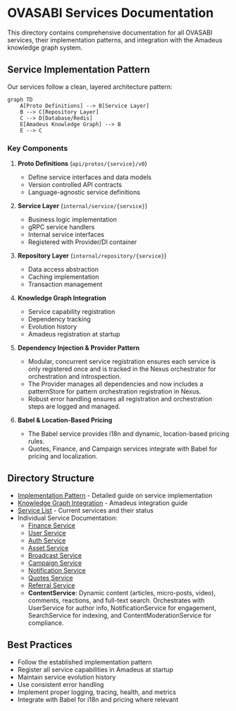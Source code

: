 # OVASABI Services Documentation

This directory contains comprehensive documentation for all OVASABI services, their implementation
patterns, and integration with the Amadeus knowledge graph system.

## Service Implementation Pattern

Our services follow a clean, layered architecture pattern:

```mermaid
graph TD
    A[Proto Definitions] --> B[Service Layer]
    B --> C[Repository Layer]
    C --> D[Database/Redis]
    E[Amadeus Knowledge Graph] --> B
    E --> C
```

### Key Components

1. **Proto Definitions** (`api/protos/{service}/v0`)

   - Define service interfaces and data models
   - Version controlled API contracts
   - Language-agnostic service definitions

2. **Service Layer** (`internal/service/{service}`)

   - Business logic implementation
   - gRPC service handlers
   - Internal service interfaces
   - Registered with Provider/DI container

3. **Repository Layer** (`internal/repository/{service}`)

   - Data access abstraction
   - Caching implementation
   - Transaction management

4. **Knowledge Graph Integration**

   - Service capability registration
   - Dependency tracking
   - Evolution history
   - Amadeus registration at startup

5. **Dependency Injection & Provider Pattern**

   - Modular, concurrent service registration ensures each service is only registered once and is
     tracked in the Nexus orchestrator for orchestration and introspection.
   - The Provider manages all dependencies and now includes a patternStore for pattern orchestration
     registration in Nexus.
   - Robust error handling ensures all registration and orchestration steps are logged and managed.

6. **Babel & Location-Based Pricing**
   - The Babel service provides i18n and dynamic, location-based pricing rules.
   - Quotes, Finance, and Campaign services integrate with Babel for pricing and localization.

## Directory Structure

- [Implementation Pattern](./implementation_pattern.md) - Detailed guide on service implementation
- [Knowledge Graph Integration](./knowledge_graph.md) - Amadeus integration guide
- [Service List](./service_list.md) - Current services and their status
- Individual Service Documentation:
  - [Finance Service](./finance/README.md)
  - [User Service](./user/README.md)
  - [Auth Service](./auth/README.md)
  - [Asset Service](./asset/README.md)
  - [Broadcast Service](./broadcast/README.md)
  - [Campaign Service](./campaign/README.md)
  - [Notification Service](./notification/README.md)
  - [Quotes Service](./quotes/README.md)
  - [Referral Service](./referral/README.md)
  - **ContentService**: Dynamic content (articles, micro-posts, video), comments, reactions, and
    full-text search. Orchestrates with UserService for author info, NotificationService for
    engagement, SearchService for indexing, and ContentModerationService for compliance.

## Best Practices

- Follow the established implementation pattern
- Register all service capabilities in Amadeus at startup
- Maintain service evolution history
- Use consistent error handling
- Implement proper logging, tracing, health, and metrics
- Integrate with Babel for i18n and pricing where relevant
